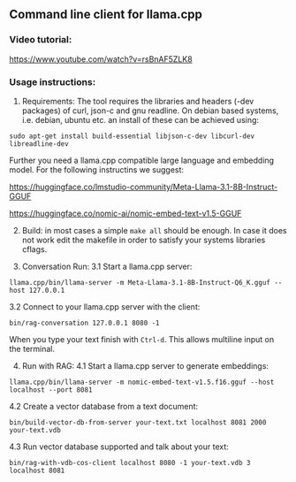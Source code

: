## Command line client for llama.cpp

### Video tutorial:
https://www.youtube.com/watch?v=rsBnAF5ZLK8

### Usage instructions:
1. Requirements:
The tool requires the libraries and headers (-dev packages)
of curl, json-c and gnu readline. On debian based systems, i.e.
debian, ubuntu etc. an install of these can be achieved using:
```
sudo apt-get install build-essential libjson-c-dev libcurl-dev libreadline-dev  
```
Further you need a llama.cpp compatible large language and embedding model.
For the following instructins we suggest: 

https://huggingface.co/lmstudio-community/Meta-Llama-3.1-8B-Instruct-GGUF

https://huggingface.co/nomic-ai/nomic-embed-text-v1.5-GGUF

2. Build:
in most cases a simple `make all` should be enough.
In case it does not work edit the makefile in order to
satisfy your systems libraries cflags.

3. Conversation Run:
3.1 Start a llama.cpp server:
```
llama.cpp/bin/llama-server -m Meta-Llama-3.1-8B-Instruct-Q6_K.gguf --host 127.0.0.1
```
3.2 Connect to your llama.cpp server with the client:
```
bin/rag-conversation 127.0.0.1 8080 -1
```
When you type your text finish with `Ctrl-d`. This allows multiline input
on the terminal. 

4. Run with RAG:
4.1 Start a llama.cpp server to generate embeddings:
```
llama.cpp/bin/llama-server -m nomic-embed-text-v1.5.f16.gguf --host localhost --port 8081
```
4.2 Create a vector database from a text document:
```
bin/build-vector-db-from-server your-text.txt localhost 8081 2000 your-text.vdb
```
4.3 Run vector database supported and talk about your text:
```
bin/rag-with-vdb-cos-client localhost 8080 -1 your-text.vdb 3 localhost 8081
```
